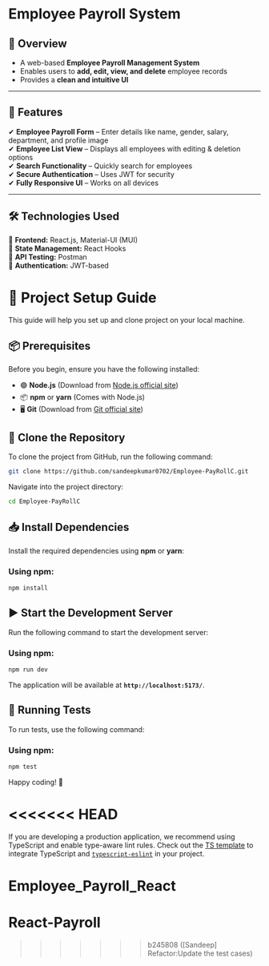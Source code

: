 # Employee Payroll System

## 🚀 Overview  
- A web-based **Employee Payroll Management System**  
- Enables users to **add, edit, view, and delete** employee records  
- Provides a **clean and intuitive UI**  

---

## 🎯 Features  
✔ **Employee Payroll Form** – Enter details like name, gender, salary, department, and profile image  
✔ **Employee List View** – Displays all employees with editing & deletion options  
✔ **Search Functionality** – Quickly search for employees  
✔ **Secure Authentication** – Uses JWT for security  
✔ **Fully Responsive UI** – Works on all devices  

---

## 🛠 Technologies Used  
🔹 **Frontend:** React.js, Material-UI (MUI)  
🔹 **State Management:** React Hooks  
🔹 **API Testing:** Postman  
🔹 **Authentication:** JWT-based  

# 🚀 Project Setup Guide

This guide will help you set up and clone project on your local machine.

## 📦 Prerequisites
Before you begin, ensure you have the following installed:

- 🟢 **Node.js** (Download from [Node.js official site](https://nodejs.org/))
- 📦 **npm** or **yarn** (Comes with Node.js)
- 🖥️ **Git** (Download from [Git official site](https://git-scm.com/))

## 🔗 Clone the Repository
To clone the project from GitHub, run the following command:

```sh
git clone https://github.com/sandeepkumar0702/Employee-PayRollC.git
```

Navigate into the project directory:

```sh
cd Employee-PayRollC
```

## 📥 Install Dependencies
Install the required dependencies using **npm** or **yarn**:

### Using npm:
```sh
npm install
```
## ▶️ Start the Development Server
Run the following command to start the development server:

### Using npm:
```sh
npm run dev
```
The application will be available at **`http://localhost:5173/`**.

## 🧪 Running Tests
To run tests, use the following command:

### Using npm:
```sh
npm test
```
Happy coding! 🚀

<<<<<<< HEAD
=======
If you are developing a production application, we recommend using TypeScript and enable type-aware lint rules. Check out the [TS template](https://github.com/vitejs/vite/tree/main/packages/create-vite/template-react-ts) to integrate TypeScript and [`typescript-eslint`](https://typescript-eslint.io) in your project.
# Employee_Payroll_React
# React-Payroll
>>>>>>> b245808 ([Sandeep] Refactor:Update the test cases)
